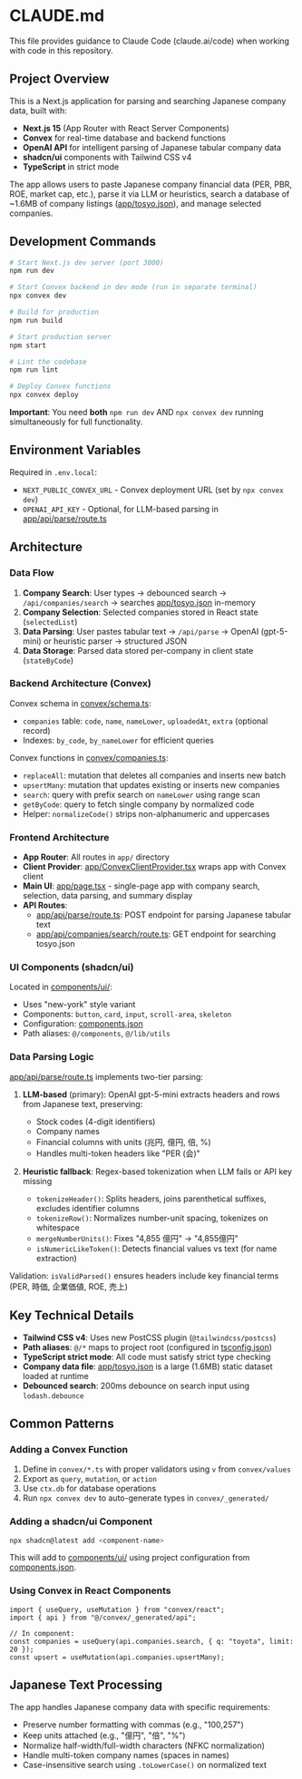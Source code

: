 # CLAUDE.md

This file provides guidance to Claude Code (claude.ai/code) when working with code in this repository.

## Project Overview

This is a Next.js application for parsing and searching Japanese company data, built with:
- **Next.js 15** (App Router with React Server Components)
- **Convex** for real-time database and backend functions
- **OpenAI API** for intelligent parsing of Japanese tabular company data
- **shadcn/ui** components with Tailwind CSS v4
- **TypeScript** in strict mode

The app allows users to paste Japanese company financial data (PER, PBR, ROE, market cap, etc.), parse it via LLM or heuristics, search a database of ~1.6MB of company listings ([app/tosyo.json](app/tosyo.json)), and manage selected companies.

## Development Commands

```bash
# Start Next.js dev server (port 3000)
npm run dev

# Start Convex backend in dev mode (run in separate terminal)
npx convex dev

# Build for production
npm run build

# Start production server
npm start

# Lint the codebase
npm run lint

# Deploy Convex functions
npx convex deploy
```

**Important**: You need **both** `npm run dev` AND `npx convex dev` running simultaneously for full functionality.

## Environment Variables

Required in `.env.local`:
- `NEXT_PUBLIC_CONVEX_URL` - Convex deployment URL (set by `npx convex dev`)
- `OPENAI_API_KEY` - Optional, for LLM-based parsing in [app/api/parse/route.ts](app/api/parse/route.ts)

## Architecture

### Data Flow

1. **Company Search**: User types → debounced search → `/api/companies/search` → searches [app/tosyo.json](app/tosyo.json) in-memory
2. **Company Selection**: Selected companies stored in React state (`selectedList`)
3. **Data Parsing**: User pastes tabular text → `/api/parse` → OpenAI (gpt-5-mini) or heuristic parser → structured JSON
4. **Data Storage**: Parsed data stored per-company in client state (`stateByCode`)

### Backend Architecture (Convex)

Convex schema in [convex/schema.ts](convex/schema.ts):
- `companies` table: `code`, `name`, `nameLower`, `uploadedAt`, `extra` (optional record)
- Indexes: `by_code`, `by_nameLower` for efficient queries

Convex functions in [convex/companies.ts](convex/companies.ts):
- `replaceAll`: mutation that deletes all companies and inserts new batch
- `upsertMany`: mutation that updates existing or inserts new companies
- `search`: query with prefix search on `nameLower` using range scan
- `getByCode`: query to fetch single company by normalized code
- Helper: `normalizeCode()` strips non-alphanumeric and uppercases

### Frontend Architecture

- **App Router**: All routes in `app/` directory
- **Client Provider**: [app/ConvexClientProvider.tsx](app/ConvexClientProvider.tsx) wraps app with Convex client
- **Main UI**: [app/page.tsx](app/page.tsx) - single-page app with company search, selection, data parsing, and summary display
- **API Routes**:
  - [app/api/parse/route.ts](app/api/parse/route.ts): POST endpoint for parsing Japanese tabular text
  - [app/api/companies/search/route.ts](app/api/companies/search/route.ts): GET endpoint for searching tosyo.json

### UI Components (shadcn/ui)

Located in [components/ui/](components/ui/):
- Uses "new-york" style variant
- Components: `button`, `card`, `input`, `scroll-area`, `skeleton`
- Configuration: [components.json](components.json)
- Path aliases: `@/components`, `@/lib/utils`

### Data Parsing Logic

[app/api/parse/route.ts](app/api/parse/route.ts) implements two-tier parsing:

1. **LLM-based** (primary): OpenAI gpt-5-mini extracts headers and rows from Japanese text, preserving:
   - Stock codes (4-digit identifiers)
   - Company names
   - Financial columns with units (兆円, 億円, 倍, %)
   - Handles multi-token headers like "PER (会)"

2. **Heuristic fallback**: Regex-based tokenization when LLM fails or API key missing
   - `tokenizeHeader()`: Splits headers, joins parenthetical suffixes, excludes identifier columns
   - `tokenizeRow()`: Normalizes number-unit spacing, tokenizes on whitespace
   - `mergeNumberUnits()`: Fixes "4,855 億円" → "4,855億円"
   - `isNumericLikeToken()`: Detects financial values vs text (for name extraction)

Validation: `isValidParsed()` ensures headers include key financial terms (PER, 時価, 企業価値, ROE, 売上)

## Key Technical Details

- **Tailwind CSS v4**: Uses new PostCSS plugin (`@tailwindcss/postcss`)
- **Path aliases**: `@/*` maps to project root (configured in [tsconfig.json](tsconfig.json))
- **TypeScript strict mode**: All code must satisfy strict type checking
- **Company data file**: [app/tosyo.json](app/tosyo.json) is a large (1.6MB) static dataset loaded at runtime
- **Debounced search**: 200ms debounce on search input using `lodash.debounce`

## Common Patterns

### Adding a Convex Function

1. Define in `convex/*.ts` with proper validators using `v` from `convex/values`
2. Export as `query`, `mutation`, or `action`
3. Use `ctx.db` for database operations
4. Run `npx convex dev` to auto-generate types in `convex/_generated/`

### Adding a shadcn/ui Component

```bash
npx shadcn@latest add <component-name>
```

This will add to [components/ui/](components/ui/) using project configuration from [components.json](components.json).

### Using Convex in React Components

```tsx
import { useQuery, useMutation } from "convex/react";
import { api } from "@/convex/_generated/api";

// In component:
const companies = useQuery(api.companies.search, { q: "toyota", limit: 20 });
const upsert = useMutation(api.companies.upsertMany);
```

## Japanese Text Processing

The app handles Japanese company data with specific requirements:
- Preserve number formatting with commas (e.g., "100,257")
- Keep units attached (e.g., "億円", "倍", "%")
- Normalize half-width/full-width characters (NFKC normalization)
- Handle multi-token company names (spaces in names)
- Case-insensitive search using `.toLowerCase()` on normalized text
